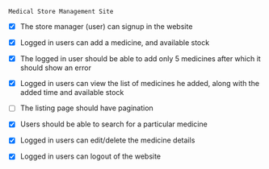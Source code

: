 	Medical Store Management Site



	
- [x] The store manager (user) can signup in the website
- [x] Logged in users can add a medicine, and available stock
- [x] The logged in user should be able to add only 5 medicines after which it should show an error
- [x] Logged in users can view the list of medicines he added, along with the added time and available stock
- [ ] The listing page should have pagination
- [x] Users should be able to search for a particular medicine
- [x] Logged in users can edit/delete the medicine details
- [x] Logged in users can logout of the website


